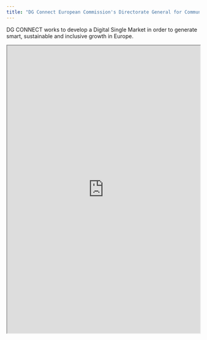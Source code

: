 ```yaml
---
title: "DG Connect European Commission's Directorate General for Communications Networks, Content & Technology"
---
```


DG CONNECT works to develop a Digital Single Market in order to generate smart, sustainable and inclusive growth in Europe.

<iframe height="750" width="100%" src="https://ewelton.github.io/ktest/wiki.html#DG%20Connect%20European%20Commission's%20Directorate%20General%20for%20Communications%20Networks,%20Content%20&%20Technology"></iframe>
